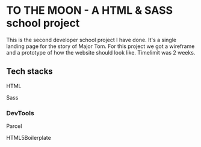 # TO THE MOON - A HTML & SASS school project

This is the second developer school project I have done. It's a single landing page for the story of Major Tom.
For this project we got a wireframe and a prototype of how the website should look like.
Timelimit was 2 weeks.

## Tech stacks

HTML

Sass

### DevTools

Parcel

HTML5Boilerplate
